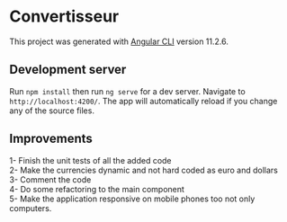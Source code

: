 # Convertisseur

This project was generated with [Angular CLI](https://github.com/angular/angular-cli) version 11.2.6.

## Development server
Run `npm install` then run `ng serve` for a dev server. Navigate to `http://localhost:4200/`. The app will automatically reload if you change any of the source files.

## Improvements
1- Finish the unit tests of all the added code  
2- Make the currencies dynamic and not hard coded as euro and dollars  
3- Comment the code  
4- Do some refactoring to the main component  
5- Make the application responsive on mobile phones too not only computers.  
